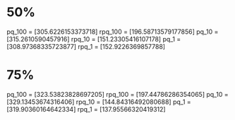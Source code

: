 # 50%
pq_100 =  [305.6226153373718]
rpq_100 =  [196.58713579177856]
pq_10 =  [315.2610590457916]
rpq_10 =  [151.23305416107178]
pq_1 =  [308.97368335723877]
rpq_1 =  [152.9226369857788]

# 75%
pq_100 =  [323.53823828697205]
rpq_100 =  [197.44786286354065]
pq_10 =  [329.13453674316406]
rpq_10 =  [144.84316492080688]
pq_1 =  [319.90360164642334]
rpq_1 =  [137.95566320419312]
